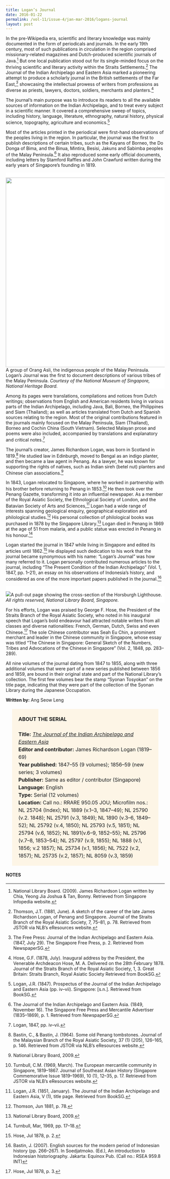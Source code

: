 ```yaml
---
title: Logan’s Journal
date: 2016-01-22
permalink: /vol-11/issue-4/jan-mar-2016/logans-journal
layout: post
---
```

In the pre-Wikipedia era, scientific and literary knowledge was mainly documented in the form of periodicals and journals. In the early 19th century, most of such publications in circulation in the region comprised missionary-related magazines and Dutch-produced scientific journals of Java.[^1] But one local publication stood out for its single-minded focus on the thriving scientific and literary activity within the Straits Settlements.[^2] The Journal of the Indian Archipelago and Eastern Asia marked a pioneering attempt to produce a scholarly journal in the British settlements of the Far East,[^3] showcasing the intellectual prowess of writers from professions as diverse as priests, lawyers, doctors, soldiers,  merchants  and planters.[^4]

The journal’s main purpose was to introduce its readers to all the available sources of information on the Indian Archipelago, and to treat every subject in a scientific manner. It covered a comprehensive sweep of topics, including history, language, literature, ethnography, natural history, physical science, topography, agriculture and economics.[^5]

Most of the articles printed in the periodical were first-hand observations of the peoples living in the region. In particular, the journal was the first to publish descriptions of certain tribes, such as the Kayans of Borneo, the Do Donga of Bima, and the Binua, Mintira, Besisi, Jakuns and Sabimba peoples of the Malay Peninsula.[^6] It also reproduced some early official documents, including letters by Stamford Raffles and John Crawfurd written during the early years of Singapore’s founding in 1819.

<div style="background-color: white;"><br><img style="width:600px" src="/images/vol-11-issue-4/logan-journal/01_loganjournal.jpg">A group of Orang Asli, the indigenous people of the Malay Peninsula. Logan’s Journal was the first to document descriptions of various tribes of the Malay Peninsula. <i>Courtesy of the National Museum of Singapore, National Heritage Board.</i></div>

Among its pages were translations, compilations and notices from Dutch writings; observations from English and American residents living in various parts of the Indian Archipelago, including Java, Bali, Borneo, the Philippines and Siam (Thailand); as well as articles translated from Dutch and Spanish sources relating to the region. Most of the original contributions featured in the journals mainly focused on the Malay Peninsula, Siam (Thailand), Borneo and Cochin China (South Vietnam). Selected Malayan prose and poems were also included, accompanied by translations and explanatory and critical notes.[^7]

The journal’s creator, James Richardson Logan, was born in Scotland in 1819.[^8] He studied law in Edinburgh, moved to Bengal as an indigo planter, and then became a law agent in Penang. As a lawyer, he was known for supporting the rights of natives, such as Indian sireh (betel nut) planters and Chinese clan associations.[^9]

In 1843, Logan relocated to Singapore, where he worked in partnership with his brother before returning to Penang in 1853.[^10] He then took over the Penang Gazette, transforming it into an influential newspaper. As a member of the Royal Asiatic Society, the Ethnological Society of London, and the Batavian Society of  Arts  and Sciences,[^11] Logan had a wide range of interests spanning geological enquiry, geographical exploration  and philological  studies.[^12] His personal collection of philological books was purchased in 1878 by the Singapore Library.[^13] Logan died in Penang in 1869 at the age of 51 from malaria, and a public statue was erected in Penang in his honour.[^14]

Logan started the journal in 1847 while living in Singapore and edited its articles until 1862.[^15] He displayed such dedication to his work that the journal became synonymous with his name: “Logan’s Journal” was how many referred to it. Logan personally contributed numerous articles to the journal, including “The Present Condition of the Indian Archipelago” (Vol. 1, 1847, pp. 1–21), an essay on his observations of Indonesia’s history, and considered as one of the more important papers  published  in the journal.[^16]

<div style="background-color: white;"><br><img src="/images/vol-11-issue-4/logan-journal/02_loganjournal.jpg">A pull-out page showing the cross-section of the Horsburgh Lighthouse. <i>All rights reserved, National Library Board, Singapore.</i></div>

For his efforts, Logan was praised by George F. Hose, the President of the Straits Branch of the Royal Asiatic Society, who noted in his inaugural speech that Logan’s bold endeavour had attracted notable writers from all classes and diverse nationalities: French, German, Dutch, Swiss and even Chinese.[^17] The sole Chinese contributor was Seah Eu Chin, a prominent merchant and leader in the Chinese community in Singapore, whose essay was titled “The Chinese in Singapore: General Sketch of the Numbers, Tribes and Advocations of the Chinese in Singapore” (Vol. 2, 1848, pp. 283–289).

All nine volumes of the journal dating from 1847 to 1855, along with three additional volumes that were part of a new series published between 1856 and 1859, are bound in their original state and part of the National Library’s collection. The first few volumes bear the stamp “Syonan Tosyokan” on the title page, indicating that they were part of the collection of the Syonan Library during the Japanese Occupation.

**Written by:** Ang Seow Leng

<span style="background-colour: #fdf5e6; padding: 20px; margin: 20px; background:#fdf5e6; display:block; font-size:1rem; line-height:1.5rem;"><b>ABOUT THE SERIAL</b>
<br><br>
<b>Title:</b> <i><a href="https://eservice.nlb.gov.sg/item_holding.aspx?bid=5007604">The Journal of the Indian Archipelago and Eastern Asia</a></i>
<br>
<b>Editor and contributor:</b> James Richardson Logan (1819–69)
<br>
<b>Year published:</b> 1847–55 (9 volumes); 1856–59 (new series; 3 volumes)
<br>
<b>Publisher:</b> Same as editor / contributor (Singapore)
<br>
<b>Language:</b> English
<br>
<b>Type:</b> Serial (12 volumes)
<br>
<b>Location:</b> Call no.: RRARE 950.05 JOU; Microfilm nos.: NL 25704 (Index); NL 1889 (v.1–3, 1847–49); NL 25790 (v.2. 1848); NL 25791 (v.3, 1849); NL 1890 (v.3–6, 1849– 52); NL 25792 (v.4, 1850); NL 25793 (v.5, 1851); NL 25794 (v.6, 1852); NL 1891(v.6–9, 1852–55); NL 25796 (v.7–8, 1853–54); NL 25797 (v.9, 1855); NL 1888 (v.1, 1856; v.2 1857); NL 25734 (v.1, 1856); NL 7522 (v.2, 1857); NL 25735 (v.2, 1857); NL 8059 (v.3, 1859)</span>
	
#### **NOTES**

[^1]:National Library Board. (2009). James Richardson Logan written by Chia, Yeong Jia Joshua & Tan, Bonny. Retrieved from Singapore Infopedia website.

[^2]:Thomson, J.T. (1881, June). A sketch of the career of the late James Richardson Logan, of Penang and Singapore. Journal of the Straits Branch of the Royal Asiatic Society, 7, 75–81, p. 78. Retrieved from JSTOR via NLB’s eResources website.

[^3]:The Free Press: Journal of the Indian Archipelago and Eastern Asia. (1847, July 29). The Singapore Free Press, p. 2. Retrieved from NewspaperSG.

[^4]:Hose, G.F. (1878, July). Inaugural address by the President, the Venerable Archdeacon Hose, M. A. Delivered on the 28th February 1878. Journal of the Straits Branch of the Royal Asiatic Society, 1, 3. Great Britain: Straits Branch, Royal Asiatic Society Retrieved from BookSG.

[^5]:Logan, J.R. (1847). Prospectus of the Journal of the Indian Archipelago and Eastern Asia (pp. iv–vii). Singapore: [s.n.]. Retrieved from BookSG.

[^6]:The Journal of the Indian Archipelago and Eastern Asia. (1849, November 16). The Singapore Free Press and Mercantile Advertiser (1835–1869), p. 1. Retrieved from NewspaperSG.

[^7]:Logan, 1847, pp. iv–vii.

[^8]:Bastin, C., & Bastin, J. (1964). Some old Penang tombstones. Journal of the Malaysian Branch of the Royal Asiatic Society, 37 (1) (205), 126–165, p. 146. Retrieved from JSTOR via NLB’s eResources website.

[^9]:National Library Board, 2009.

[^10]:Turnbull, C.M. (1969, March). The European mercantile community in Singapore, 1819–1867. Journal of Southeast Asian History (Singapore Commemorative Issue 1819–1969), 10 (1), 12–35, p. 17. Retrieved from JSTOR via NLB’s eResources website.

[^11]:Logan, J.R. (1851, January). The Journal of the Indian Archipelago and Eastern Asia, V  (1), title page. Retrieved from BookSG.

[^12]:Thomson, Jun 1881, p. 78.

[^13]:National Library Board, 2009.

[^14]:Turnbull, Mar, 1969, pp. 17–18.

[^15]:Hose, Jul 1878, p. 2.

[^16]:Bastin, J. (2007). English sources for the modern period of Indonesian history (pp. 266–267). In Soedjatmoko. (Ed.), An introduction to Indonesian historiography. Jakarta: Equinox Pub. (Call no.: RSEA 959.8 INT)

[^17]:Hose, Jul 1878, p. 3.